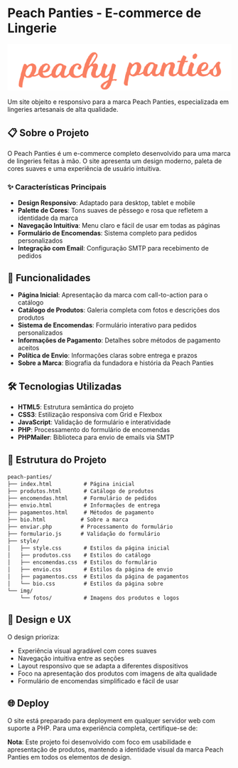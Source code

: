 # Peach Panties - E-commerce de Lingerie

![Peach Panties Logo](img/fotos/Peach.png)

Um site objeito e responsivo para a marca Peach Panties, especializada em lingeries artesanais de alta qualidade.

## 📋 Sobre o Projeto

O Peach Panties é um e-commerce completo desenvolvido para uma marca de lingeries feitas à mão. O site apresenta um design moderno, paleta de cores suaves e uma experiência de usuário intuitiva.

### ✨ Características Principais

- **Design Responsivo**: Adaptado para desktop, tablet e mobile
- **Palette de Cores**: Tons suaves de pêssego e rosa que refletem a identidade da marca
- **Navegação Intuitiva**: Menu claro e fácil de usar em todas as páginas
- **Formulário de Encomendas**: Sistema completo para pedidos personalizados
- **Integração com Email**: Configuração SMTP para recebimento de pedidos

## 🚀 Funcionalidades

- **Página Inicial**: Apresentação da marca com call-to-action para o catálogo
- **Catálogo de Produtos**: Galeria completa com fotos e descrições dos produtos
- **Sistema de Encomendas**: Formulário interativo para pedidos personalizados
- **Informações de Pagamento**: Detalhes sobre métodos de pagamento aceitos
- **Política de Envio**: Informações claras sobre entrega e prazos
- **Sobre a Marca**: Biografia da fundadora e história da Peach Panties

## 🛠️ Tecnologias Utilizadas

- **HTML5**: Estrutura semântica do projeto
- **CSS3**: Estilização responsiva com Grid e Flexbox
- **JavaScript**: Validação de formulário e interatividade
- **PHP**: Processamento do formulário de encomendas
- **PHPMailer**: Biblioteca para envio de emails via SMTP

## 📁 Estrutura do Projeto

```
peach-panties/
├── index.html          # Página inicial
├── produtos.html       # Catálogo de produtos
├── encomendas.html     # Formulário de pedidos
├── envio.html          # Informações de entrega
├── pagamentos.html     # Métodos de pagamento
├── bio.html           # Sobre a marca
├── enviar.php         # Processamento do formulário
├── formulario.js      # Validação do formulário
├── style/
│   ├── style.css       # Estilos da página inicial
│   ├── produtos.css    # Estilos do catálogo
│   ├── encomendas.css  # Estilos do formulário
│   ├── envio.css       # Estilos da página de envio
│   ├── pagamentos.css  # Estilos da página de pagamentos
│   └── bio.css         # Estilos da página sobre
└── img/
    └── fotos/          # Imagens dos produtos e logos
```

## 🎨 Design e UX

O design prioriza:
- Experiência visual agradável com cores suaves
- Navegação intuitiva entre as seções
- Layout responsivo que se adapta a diferentes dispositivos
- Foco na apresentação dos produtos com imagens de alta qualidade
- Formulário de encomendas simplificado e fácil de usar

## 🌐 Deploy

O site está preparado para deployment em qualquer servidor web com suporte a PHP. Para uma experiência completa, certifique-se de:

**Nota**: Este projeto foi desenvolvido com foco em usabilidade e apresentação de produtos, mantendo a identidade visual da marca Peach Panties em todos os elementos de design.
